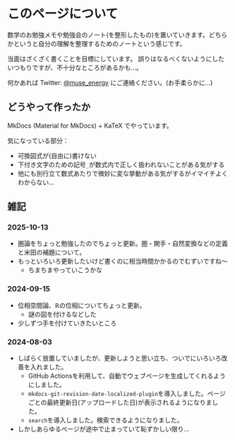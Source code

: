 # このページについて

数学のお勉強メモや勉強会のノート(を整形したもの)を置いていきます。どちらかというと自分の理解を整理するためのノートという感じです。

当面はざくざく書くことを目標にしています。
誤りはなるべくないようにしたいつもりですが、不十分なところがあるかも…。

何かあれば Twitter: [@muse_energy](https://twitter.com/muse_energy) にご連絡ください。(お手柔らかに…)

## どうやって作ったか
MkDocs (Material for MkDocs) + KaTeX でやっています。

気になっている部分：

- 可換図式が(自由に)書けない
- 下付き文字のための記号`_`が数式内で正しく扱われないことがある気がする
- 他にも別行立て数式あたりで微妙に変な挙動がある気がするがイマイチよくわからない…

## 雑記
### 2025-10-13
- 圏論をちょっと勉強したのでちょっと更新。圏・関手・自然変換などの定義と米田の補題について。
- もっといろいろ更新したいけど書くのに相当時間かかるのでむずいですね～
    - ちまちまやっていこうかな

### 2024-09-15
- 位相空間論、$\mathbb{R}$の位相についてちょっと更新。
    - 謎の図を付けるなどした
- 少しずつ手を付けていきたいところ

### 2024-08-03 
- しばらく放置していましたが、更新しようと思い立ち、ついでにいろいろ改善を入れました。
    - GitHub Actionsを利用して、自動でウェブページを生成してくれるようにしました。
    - `mkdocs-git-revision-date-localized-plugin`を導入しました。ページごとの最終更新日(アップロードした日)が表示されるようになりました。
    - `search`を導入しました。検索できるようになりました。
- しかしあらゆるページが途中で止まっていて恥ずかしい限り…